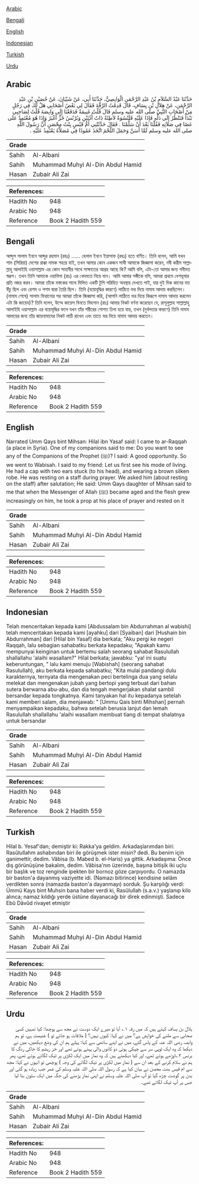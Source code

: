 [Arabic](#arabic)

[Bengali](#bengali)

[English](#english)

[Indonesian](#indonesian)

[Turkish](#turkish)

[Urdu](#urdu)

## Arabic


<div dir="rtl" lang="ar" style={{fontSize:'larger',backgroundColor:'#f8f9fa',padding:20}}>
حَدَّثَنَا عَبْدُ السَّلاَمِ بْنُ عَبْدِ الرَّحْمَنِ الْوَابِصِيُّ، حَدَّثَنَا أَبِي، عَنْ شَيْبَانَ، عَنْ حُصَيْنِ بْنِ عَبْدِ الرَّحْمَنِ، عَنْ هِلاَلِ بْنِ يِسَافٍ، قَالَ قَدِمْتُ الرَّقَّةَ فَقَالَ لِي بَعْضُ أَصْحَابِي هَلْ لَكَ فِي رَجُلٍ مِنْ أَصْحَابِ النَّبِيِّ صلى الله عليه وسلم قَالَ قُلْتُ غَنِيمَةٌ فَدَفَعْنَا إِلَى وَابِصَةَ قُلْتُ لِصَاحِبِي نَبْدَأُ فَنَنْظُرُ إِلَى دَلِّهِ فَإِذَا عَلَيْهِ قَلَنْسُوَةٌ لاَطِئَةٌ ذَاتُ أُذُنَيْنِ وَبُرْنُسُ خَزٍّ أَغْبَرُ وَإِذَا هُوَ مُعْتَمِدٌ عَلَى عَصًا فِي صَلاَتِهِ فَقُلْنَا بَعْدَ أَنْ سَلَّمْنَا ‏.‏ فَقَالَ حَدَّثَتْنِي أُمُّ قَيْسٍ بِنْتُ مِحْصَنٍ أَنَّ رَسُولَ اللَّهِ صلى الله عليه وسلم لَمَّا أَسَنَّ وَحَمَلَ اللَّحْمَ اتَّخَذَ عَمُودًا فِي مُصَلاَّهُ يَعْتَمِدُ عَلَيْهِ ‏.‏
</div>
<div style={{backgroundColor:'#f8f9fa',padding:20, marginBottom: 10}}><table> <thead> <tr> <th>Grade</th> <th></th> </tr> </thead> <tbody> <tr><td>Sahih</td><td>Al-Albani</td></tr><tr><td>Sahih</td><td>Muhammad Muhyi Al-Din Abdul Hamid</td></tr><tr><td>Hasan</td><td>Zubair Ali Zai</td></tr></tbody></table><table> <thead> <tr> <th>References:</th> <th></th> </tr> </thead> <tbody><tr><td>Hadith No</td><td>948</td></tr><tr><td>Arabic No</td><td>948</td></tr><tr><td>Reference</td><td>Book 2 Hadith 559</td></tr></tbody></table></div>

## Bengali


<div dir="ltr" lang="bn" style={{fontSize:'larger',backgroundColor:'#f8f9fa',padding:20}}>
আব্দুস সালাম ইবনে আব্দুর রহমান (রহঃ) ...... হেলাল ইবনে ইয়াসাফ (রহঃ) হতে বর্ণিত। তিনি বলেন, আমি যখন শাম (সিরিয়া) দেশের রাক্কা নামক শহরে যাই, তখন আমার কোন একজন সাথী আমাকে জিজ্ঞাসা করেন, নবী করীম সাল্লাল্লাহু আলাইহি ওয়াসাল্লাম এর কোন সাহাবীর সাথে সাক্ষাতের আগ্রহ আছে কি? আমি বলি, এটা-তো আমার জন্য গনীমত স্বরূপ। তখন তিনি আমাকে ওয়াবিসা (রাঃ) এর খেদমতে নিয়ে যান। আমি আমার সঙ্গীকে বলি, আমরা প্রথমে বেশভূষার প্রতি নজর করব। আমরা তাঁকে মস্তকের সাথে মিলিত একটি টুপি পরিহিত অবস্থায় দেখতে পাই, যার দুই দিক কানের মত উঁচু ছিল এবং রেশম ও পশম দ্বারা তৈরি ছিল। তিনি (বয়োবৃদ্ধির কারণে) লাঠিতে ভর দিয়ে নামায আদায় করছিলেন। (নামায শেষে) সালাম ফিরানোর পর আমরা তাঁকে জিজ্ঞাসা করি, (আপনি লাঠিতে ভর দিয়ে কিরূপে নামায আদায় করলেন এটা কি জায়েয)? তিনি বলেন, উম্মে কায়েস বিনতে মিহসান (রাঃ) আমার নিকট বর্ণনা করেছেন যে, রাসূলুল্লাহ সাল্লাল্লাহু আলাইহি ওয়াসাল্লাম এর বয়োবৃদ্ধির ফলে যখন তাঁর শরীরের গোশত ঢিলা হয়ে যায়, তখন (দুর্বলতার কারণে) তিনি নামায আদায়ের জন্য তাঁর জায়নামাযের নিকট লাঠি রাখেন এবং তাতে ভর দিয়ে নামায আদায় করতেন।
</div>
<div style={{backgroundColor:'#f8f9fa',padding:20, marginBottom: 10}}><table> <thead> <tr> <th>Grade</th> <th></th> </tr> </thead> <tbody> <tr><td>Sahih</td><td>Al-Albani</td></tr><tr><td>Sahih</td><td>Muhammad Muhyi Al-Din Abdul Hamid</td></tr><tr><td>Hasan</td><td>Zubair Ali Zai</td></tr></tbody></table><table> <thead> <tr> <th>References:</th> <th></th> </tr> </thead> <tbody><tr><td>Hadith No</td><td>948</td></tr><tr><td>Arabic No</td><td>948</td></tr><tr><td>Reference</td><td>Book 2 Hadith 559</td></tr></tbody></table></div>

## English


<div dir="ltr" lang="en" style={{fontSize:'larger',backgroundColor:'#f8f9fa',padding:20}}>
Narrated Umm Qays bint Mihsan: Hilal ibn Yasaf said: I came to ar-Raqqah (a place in Syria). One of my companions said to me: Do you want to see any of the Companions of the Prophet (ﷺ)? I said: A good opportunity. So we went to Wabisah. I said to my friend: Let us first see his mode of living. He had a cap with two ears stuck (to his head), and wearing a brown silken robe. He was resting on a staff during prayer. We asked him (about resting on the staff) after salutation; He said: Umm Qays daughter of Mihsan said to me that when the Messenger of Allah (ﷺ) became aged and the flesh grew increasingly on him, he took a prop at his place of prayer and rested on it
</div>
<div style={{backgroundColor:'#f8f9fa',padding:20, marginBottom: 10}}><table> <thead> <tr> <th>Grade</th> <th></th> </tr> </thead> <tbody> <tr><td>Sahih</td><td>Al-Albani</td></tr><tr><td>Sahih</td><td>Muhammad Muhyi Al-Din Abdul Hamid</td></tr><tr><td>Hasan</td><td>Zubair Ali Zai</td></tr></tbody></table><table> <thead> <tr> <th>References:</th> <th></th> </tr> </thead> <tbody><tr><td>Hadith No</td><td>948</td></tr><tr><td>Arabic No</td><td>948</td></tr><tr><td>Reference</td><td>Book 2 Hadith 559</td></tr></tbody></table></div>

## Indonesian


<div dir="ltr" lang="id" style={{fontSize:'larger',backgroundColor:'#f8f9fa',padding:20}}>
Telah menceritakan kepada kami [Abdussalam bin Abdurrahman al wabishi] telah menceritakan kepada kami [ayahku] dari [Syaiban] dari [Hushain bin Abdurrahman] dari [Hilal bin Yasaf] dia berkata; "Aku pergi ke negeri Raqqah, lalu sebagian sahabatku berkata kepadaku; "Apakah kamu mempunyai keinginan untuk bertemu salah seorang sahabat Rasulullah shallallahu 'alaihi wasallam?" Hilal berkata; jawabku: "ya! ini suatu keberuntungan, " lalu kami menuju [Wabishah] (seorang sahabat Rasulullah), aku berkata kepada sahabatku; "Kita mulai pandangi dulu karakternya, ternyata dia mengenakan peci bertelinga dua yang selalu melekat dan mengenakan jubah yang bertopi yang terbuat dari bahan sutera berwarna abu-abu, dan dia tengah mengerjakan shalat sambil bersandar kepada tongkatnya. Kami tanyakan hal itu kepadanya setelah kami memberi salam, dia menjawab: " [Ummu Qais binti Mihshan] pernah menyampaikan kepadaku, bahwa setelah berusia lanjut dan lemah Rasulullah shallallahu 'alaihi wasallam membuat tiang di tempat shalatnya untuk bersandar
</div>
<div style={{backgroundColor:'#f8f9fa',padding:20, marginBottom: 10}}><table> <thead> <tr> <th>Grade</th> <th></th> </tr> </thead> <tbody> <tr><td>Sahih</td><td>Al-Albani</td></tr><tr><td>Sahih</td><td>Muhammad Muhyi Al-Din Abdul Hamid</td></tr><tr><td>Hasan</td><td>Zubair Ali Zai</td></tr></tbody></table><table> <thead> <tr> <th>References:</th> <th></th> </tr> </thead> <tbody><tr><td>Hadith No</td><td>948</td></tr><tr><td>Arabic No</td><td>948</td></tr><tr><td>Reference</td><td>Book 2 Hadith 559</td></tr></tbody></table></div>

## Turkish


<div dir="ltr" lang="tr" style={{fontSize:'larger',backgroundColor:'#f8f9fa',padding:20}}>
Hilal b. Yesaf'dan; demiştir ki: Rakka'ya geldim. Arkadaşlarımdan biri: Rasûlullahm ashabından biri ile görüşmek ister misin? dedi. Bu benim için ganimettir, dedim. Vâbisa (b. Mabed b. el-Haris) ya gittik. Arkadaşıma: Önce dış görünüşüne bakalım, dedim. Vâbisa'nın üzerinde, başına bitişik iki uçlu bir başlık ve toz renginde ipekten bir bornoz göze çarpıyordu. O namazda bir baston'a dayanmış vaziyette idi. (Namazı bitirince) kendisine selâm verdikten sonra (namazda baston'a dayanmayı) sorduk. Şu karşılığı verdi: Ümmü Kays bint Muhsin bana haber verdi ki, Rasûlullah (s.a.v.) yaşlanıp kilo alınca; namaz kıldığı yerde üstüne dayanacağı bir direk edinmişti. Sadece Ebû Dâvûd rivayet etmiştir
</div>
<div style={{backgroundColor:'#f8f9fa',padding:20, marginBottom: 10}}><table> <thead> <tr> <th>Grade</th> <th></th> </tr> </thead> <tbody> <tr><td>Sahih</td><td>Al-Albani</td></tr><tr><td>Sahih</td><td>Muhammad Muhyi Al-Din Abdul Hamid</td></tr><tr><td>Hasan</td><td>Zubair Ali Zai</td></tr></tbody></table><table> <thead> <tr> <th>References:</th> <th></th> </tr> </thead> <tbody><tr><td>Hadith No</td><td>948</td></tr><tr><td>Arabic No</td><td>948</td></tr><tr><td>Reference</td><td>Book 2 Hadith 559</td></tr></tbody></table></div>

## Urdu


<div dir="rtl" lang="ur" style={{fontSize:'larger',backgroundColor:'#f8f9fa',padding:20}}>
ہلال بن یساف کہتے ہیں کہ میں رقہ ۱؎ آیا تو میرے ایک دوست نے مجھ سے پوچھا: کیا تمہیں کسی صحابی سے ملنے کی خواہش ہے؟ میں نے کہا: کیوں نہیں؟ ( ملاقات ہو جائے تو ) غنیمت ہے، تو ہم وابصہ رضی اللہ عنہ کے پاس گئے، میں نے اپنے ساتھی سے کہا: پہلے ہم ان کی وضع دیکھیں، میں نے دیکھا کہ وہ ایک ٹوپی سر سے چپکی ہوئی دو کانوں والی پہنے ہوئے تھے اور خز ریشم کا خاکی رنگ کا برنس ۲؎اوڑھے ہوئے تھے، اور کیا دیکھتے ہیں کہ وہ نماز میں ایک لکڑی پر ٹیک لگائے ہوئے تھے، پھر ہم نے سلام کرنے کے بعد ان سے ( نماز میں لکڑی پر ٹیک لگانے کی وجہ ) پوچھی تو انہوں نے کہا: مجھ سے ام قیس بنت محصن نے بیان کیا ہے کہ رسول اللہ صلی اللہ علیہ وسلم کی عمر جب زیادہ ہو گئی اور بدن پر گوشت چڑھ گیا تو آپ صلی اللہ علیہ وسلم نے اپنی نماز پڑھنے کی جگہ میں ایک ستون بنا لیا جس پر آپ ٹیک لگاتے تھے۔
</div>
<div style={{backgroundColor:'#f8f9fa',padding:20, marginBottom: 10}}><table> <thead> <tr> <th>Grade</th> <th></th> </tr> </thead> <tbody> <tr><td>Sahih</td><td>Al-Albani</td></tr><tr><td>Sahih</td><td>Muhammad Muhyi Al-Din Abdul Hamid</td></tr><tr><td>Hasan</td><td>Zubair Ali Zai</td></tr></tbody></table><table> <thead> <tr> <th>References:</th> <th></th> </tr> </thead> <tbody><tr><td>Hadith No</td><td>948</td></tr><tr><td>Arabic No</td><td>948</td></tr><tr><td>Reference</td><td>Book 2 Hadith 559</td></tr></tbody></table></div>